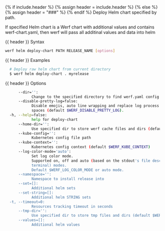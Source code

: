 {% if include.header %}
{% assign header = include.header %}
{% else %}
{% assign header = "###" %}
{% endif %}
Deploy Helm chart specified by path.

If specified Helm chart is a Werf chart with additional values and contains werf-chart.yaml, then 
werf will pass all additinal values and data into helm

{{ header }} Syntax

```bash
werf helm deploy-chart PATH RELEASE_NAME [options]
```

{{ header }} Examples

```bash
  # Deploy raw helm chart from current directory
  $ werf helm deploy-chart . myrelease
```

{{ header }} Options

```bash
      --dir='':
            Change to the specified directory to find werf.yaml config
      --disable-pretty-log=false:
            Disable emojis, auto line wrapping and replace log process border characters with 
            spaces (default $WERF_DISABLE_PRETTY_LOG).
  -h, --help=false:
            help for deploy-chart
      --home-dir='':
            Use specified dir to store werf cache files and dirs (default $WERF_HOME or ~/.werf)
      --kube-config='':
            Kubernetes config file path
      --kube-context='':
            Kubernetes config context (default $WERF_KUBE_CONTEXT)
      --log-color-mode='auto':
            Set log color mode.
            Supported on, off and auto (based on the stdout's file descriptor referring to a 
            terminal) modes.
            Default $WERF_LOG_COLOR_MODE or auto mode.
      --namespace='':
            Namespace to install release into
      --set=[]:
            Additional helm sets
      --set-string=[]:
            Additional helm STRING sets
  -t, --timeout=0:
            Resources tracking timeout in seconds
      --tmp-dir='':
            Use specified dir to store tmp files and dirs (default $WERF_TMP or system tmp dir)
      --values=[]:
            Additional helm values
```

